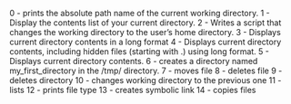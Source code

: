 0 - prints the absolute path name of the current working directory.
1 - Display the contents list of your current directory.
2 - Writes a script that changes the working directory to the user’s home directory.
3 - Displays current directory contents in a long format
4 - Displays current directory contents, including hidden files (starting with .) using long format.
5 - Displays current directory contents.
6 - creates a directory named my_first_directory in the /tmp/ directory.
7 - moves file
8 - deletes file
9 - deletes directory
10 - changes working directory to the previous one
11 - lists
12 - prints file type
13 - creates symbolic link
14 - copies files
